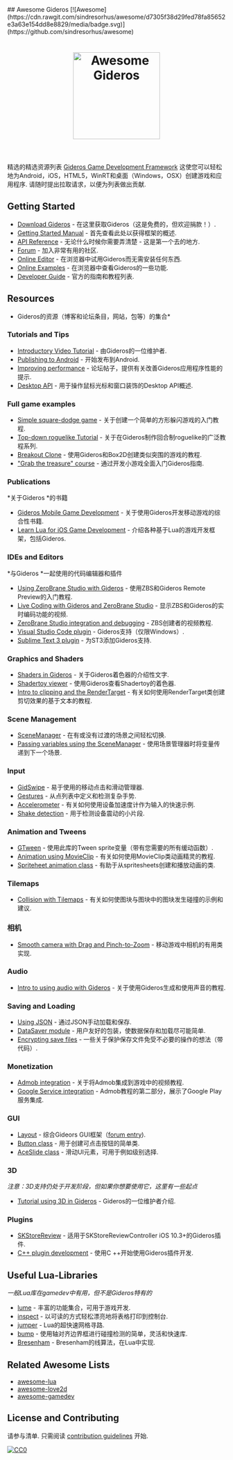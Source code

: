 <div class="github-widget" data-repo="stetso/awesome-gideros"></div>
## Awesome Gideros [![Awesome](https://cdn.rawgit.com/sindresorhus/awesome/d7305f38d29fed78fa85652e3a63e154dd8e8829/media/badge.svg)](https://github.com/sindresorhus/awesome)

<h1 align="center">
	<a href="http://giderosmobile.com"><img width="200" src="https://raw.githubusercontent.com/stetso/awesome-gideros/master/gideros_logo.png" alt="Awesome Gideros"></a>
	<br>
	<br>
</h1>

精选的精选资源列表 [Gideros Game Development Framework](http://giderosmobile.com/)  这使您可以轻松地为Android，iOS，HTML5，WinRT和桌面（Windows，OSX）创建游戏和应用程序.  请随时提出拉取请求，以便为列表做出贡献.



## Getting Started

- [Download Gideros](http://giderosmobile.com/download) - 在这里获取Gideros（这是免费的，但欢迎捐款！）.
- [Getting Started Manual](http://docs.giderosmobile.com) - 首先查看此处以获得框架的概述.
- [API Reference](http://docs.giderosmobile.com/reference/) - 无论什么时候你需要弄清楚 - 这是第一个去的地方.
- [Forum](http://giderosmobile.com/forum/) - 加入非常有用的社区.
- [Online Editor](http://giderosmobile.com/code/) - 在浏览器中试用Gideros而无需安装任何东西.
- [Online Examples](http://giderosmobile.com/examples) - 在浏览器中查看Gideros的一些功能.
- [Developer Guide](http://giderosmobile.com/guide) - 官方的指南和教程列表.

## Resources
* Gideros的资源（博客和论坛条目，网站，包等）的集合*

### Tutorials and Tips
- [Introductory Video Tutorial](https://www.youtube.com/watch?v=IRLxBijIX50) - 由Gideros的一位维护者.
- [Publishing to Android](http://giderosmobile.com/forum/discussion/6894/publishing-tutorial#Item_7) - 开始发布到Android.
- [Improving performance](http://giderosmobile.com/forum/discussion/4892/software-improve-what-kind-of-skills-do-you-need) - 论坛帖子，提供有关改善Gideros应用程序性能的提示.
- [Desktop API](http://giderosmobile.com/forum/discussion/5870/new-desktop-api-test/p1) - 用于操作鼠标光标和窗口装饰的Desktop API概述.


### Full game examples
- [Simple square-dodge game](http://bluebilby.com/2013/05/08/gideros-mobile-tutorial-creating-your-first-game/) - 关于创建一个简单的方形躲闪游戏的入门教程.
- [Top-down roguelike Tutorial](https://programmingbymoonlight.com/roguelike-intro/) - 关于在Gideros制作回合制roguelike的广泛教程系列.
- [Breakout Clone](http://blog.hotbutteredgames.com/post/143878823915/gideros-tutorial-a-simple-box2d-game-gideros-is-a) - 使用Gideros和Box2D创建类似突围的游戏的教程.
- ["Grab the treasure" course](http://www.moosader.com/learn/introduction-to-mobile-game-development/) - 通过开发小游戏全面入门Gideros指南.


### Publications
*关于Gideros *的书籍
- [Gideros Mobile Game Development](https://www.packtpub.com/game-development/gideros-mobile-game-development) - 关于使用Gideros开发移动游戏的综合性书籍.
- [Learn Lua for iOS Game Development](http://www.apress.com/us/book/9781430246626) - 介绍各种基于Lua的游戏开发框架，包括Gideros.

### IDEs and Editors
*与Gideros *一起使用的代码编辑器和插件
- [Using ZeroBrane Studio with Gideros](http://www.indiedb.com/tutorials/gideros-with-zerobrane) - 使用ZBS和Gideros Remote Preview的入门教程.
- [Live Coding with Gideros and ZeroBrane Studio](https://www.youtube.com/watch?v=wPYvJxFxMkM) - 显示ZBS和Gideros的实时编码功能的视频.
- [ZeroBrane Studio integration and debugging](https://www.youtube.com/watch?v=GIipyzSpSr0) -  ZBS创建者的视频教程.
- [Visual Studio Code plugin](https://marketplace.visualstudio.com/items?itemName=devCAT.lua-debug ) -  Gideros支持（仅限Windows）.
- [Sublime Text 3 plugin](http://giderosmobile.com/forum/discussion/5218/gideros-sublime-text-3-package-for-osx-windows-version-0-10/p1) - 为ST3添加Gideros支持.

### Graphics and Shaders
- [Shaders in Gideros](http://bit.ly/2pkF09m) - 关于Gideros着色器的介绍性文字.
- [Shadertoy viewer](http://giderosmobile.com/forum/discussion/6667/shadertoy-viewer-beta-shaders-from-www-shadertoy-com-in-gideros/p1) - 使用Gideros查看Shadertoy的着色器.
- [Intro to clipping and the RenderTarget](http://www.indiedb.com/engines/gideros/tutorials/clipping-in-gideros-with-rendertarget) - 有关如何使用RenderTarget类创建剪切效果的基于文本的教程.

### Scene Management
- [SceneManager](http://appcodingeasy.com/Gideros-Mobile/Manage-Scenes-in-Gideros-Mobile) - 在有或没有过渡的场景之间轻松切换.
- [Passing variables using the SceneManager](http://giderosmobile.com/forum/discussion/1474/passing-variables-with-scene-manager/p1) - 使用场景管理器时将变量传递到下一个场景.

### Input
- [GidSwipe](https://github.com/stetso/GidSwipe) - 易于使用的移动点击和滑动管理器.
- [Gestures](http://appcodingeasy.com/Gideros-Mobile/Detecting-Gestures-in-Gideros) - 从点列表中定义和检测复杂手势.
- [Accelerometer](http://appcodingeasy.com/Gideros-Mobile/Using-Accelerometer-with-Box2d-in-Gideros) - 有关如何使用设备加速度计作为输入的快速示例.
- [Shake detection](http://appcodingeasy.com/Gideros-Mobile/Gideros-Shake-detection) - 用于检测设备震动的小片段.

### Animation and Tweens
- [GTween](http://appcodingeasy.com/Gideros-Mobile/Gideros-GTween-with-easing) - 使用此库的Tween sprite变量（带有您需要的所有缓动函数）.
- [Animation using MovieClip](http://bluebilby.com/2013/05/12/gideros-mobile-tutorial-animated-movieclips/) - 有关如何使用MovieClip类动画精灵的教程.
- [Spriteheet animation class](https://github.com/nascode/gideros_animsheet) - 有助于从spritesheets创建和播放动画的类.

### Tilemaps
 - [Collision with Tilemaps](http://giderosmobile.com/forum/discussion/6353/collision-with-any-object/p1) - 有关如何使图块与图块中的图块发生碰撞的示例和建议.

 ### 相机
 - [Smooth camera with Drag and Pinch-to-Zoom](http://giderosmobile.com/forum/discussion/2715/camera-class-with-kinetics-and-pinch-to-zoom/p1) - 移动游戏中相机的有用类实现.

### Audio
- [Intro to using audio with Gideros](http://bluebilby.com/2013/04/18/gideros-mobile-tutorial-playing-music-and-sound-effects/) - 关于使用Gideros生成和使用声音的教程.

### Saving and Loading
- [Using JSON](http://giderosmobile.com/forum/discussion/6918/saving-and-loading-data-files#Item_1) - 通过JSON手动加载和保存.
- [DataSaver module](http://appcodingeasy.com/Gideros-Mobile/Save-and-load-data-module-for-Gideros-Mobile) - 用户友好的包装，使数据保存和加载尽可能简单.
- [Encrypting save files](http://giderosmobile.com/forum/discussion/5625/simple-savegame-encryption/p1) - 一些关于保护保存文件免受不必要的操作的想法（带代码）.

### Monetization
- [Admob integration](http://giderosmobile.com/forum/discussion/5801/tuto-video-tutorial-how-to-add-admob-plugin-to-your-app) - 关于将Admob集成到游戏中的视频教程.
- [Google Service integration](http://giderosmobile.com/forum/discussion/5806/tuto-video-tutorial-how-to-add-google-services-to-your-app) -  Admob教程的第二部分，展示了Google Play服务集成.

### GUI
- [Layout](https://github.com/Nlcke/layout) - 综合Gideors GUI框架（[forum entry](http://giderosmobile.com/forum/discussion/6651/layout-gideros-gui-framework#Item_23)).
- [Button class](http://appcodingeasy.com/Gideros-Mobile/Gideros-mobile-button-class) - 用于创建可点击按钮的简单类.
- [AceSlide class](http://appcodingeasy.com/Gideros-Mobile/Easy-input-for-choosing-packages-or-levels-in-Gideros-Mobile) - 滑动UI元素，可用于例如级别选择.

### 3D
*注意：3D支持仍处于开发阶段，但如果你想要使用它，这里有一些起点*
- [Tutorial using 3D in Gideros](https://www.youtube.com/watch?v=IfHwdJD6ad8) -  Gideros的一位维护者介绍.

### Plugins
- [SKStoreReview](https://github.com/mertkurum/GiderosStoreReview) - 适用于SKStoreReviewController iOS 10.3+的Gideros插件.
- [C++ plugin development](http://giderosmobile.com/forum/discussion/1025/step-by-step-how-to-write-a-c-plugin-and-deploy-it-to-the-desktop-windows-player) - 使用C ++开始使用Gideros插件开发.

## Useful Lua-Libraries
*一般Lua库在gamedev中有用，但不是Gideros特有的*

- [lume](https://github.com/rxi/lume) - 丰富的功能集合，可用于游戏开发.
- [inspect](https://github.com/kikito/inspect.lua) - 以可读的方式轻松漂亮地将表格打印到控制台.
- [jumper](http://yonaba.github.io/Jumper/) -  Lua的超快速网格寻路.
- [bump](https://github.com/kikito/bump.lua) - 使用轴对齐边界框进行碰撞检测的简单，灵活和快速库.
- [Bresenham](https://github.com/rm-code/Bresenham) -  Bresenham的线算法，在Lua中实现.

## Related Awesome Lists
- [awesome-lua](https://github.com/LewisJEllis/awesome-lua)
- [awesome-love2d](https://github.com/love2d-community/awesome-love2d)
- [awesome-gamedev](https://github.com/mbrukman/awesome-gamedev)


## License and Contributing

 请参与清单.  只需阅读 [contribution guidelines](https://github.com/stetso/awesome-gideros/blob/master/contributing.md) 开始.

[![CC0](http://mirrors.creativecommons.org/presskit/buttons/88x31/svg/cc-zero.svg)](https://creativecommons.org/publicdomain/zero/1.0/)

